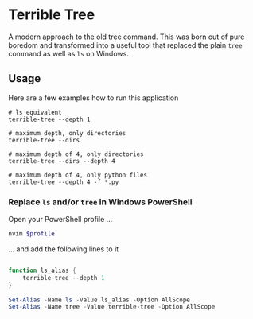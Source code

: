 # Terrible Tree

A modern approach to the old tree command. This was born out of pure boredom
and transformed into a useful tool that replaced the plain `tree` command as well
as `ls` on Windows.

## Usage

Here are a few examples how to run this application

```shell
# ls equivalent
terrible-tree --depth 1
```

```shell
# maximum depth, only directories
terrible-tree --dirs
```

```shell
# maximum depth of 4, only directories
terrible-tree --dirs --depth 4
```

```shell
# maximum depth of 4, only python files
terrible-tree --depth 4 -f *.py
```

### Replace `ls` and/or `tree` in Windows PowerShell

Open your PowerShell profile ...

```powershell
nvim $profile
```

... and add the following lines to it

```powershell

function ls_alias {
    terrible-tree --depth 1
}

Set-Alias -Name ls -Value ls_alias -Option AllScope
Set-Alias -Name tree -Value terrible-tree -Option AllScope
```
